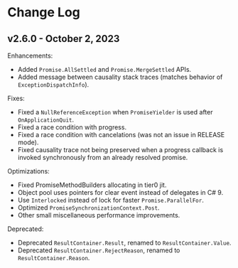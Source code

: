 # Change Log

## v2.6.0 - October 2, 2023

Enhancements:

- Added `Promise.AllSettled` and `Promise.MergeSettled` APIs.
- Added message between causality stack traces (matches behavior of `ExceptionDispatchInfo`).

Fixes:

- Fixed a `NullReferenceException` when `PromiseYielder` is used after `OnApplicationQuit`.
- Fixed a race condition with progress.
- Fixed a race condition with cancelations (was not an issue in RELEASE mode).
- Fixed causality trace not being preserved when a progress callback is invoked synchronously from an already resolved promise.

Optimizations:

- Fixed PromiseMethodBuilders allocating in tier0 jit.
- Object pool uses pointers for clear event instead of delegates in C# 9.
- Use `Interlocked` instead of lock for faster `Promise.ParallelFor`.
- Optimized `PromiseSynchronizationContext.Post`.
- Other small miscellaneous performance improvements.

Deprecated:

- Deprecated `ResultContainer.Result`, renamed to `ResultContainer.Value`.
- Deprecated `ResultContainer.RejectReason`, renamed to `ResultContainer.Reason`.